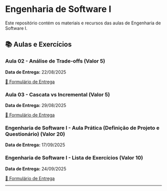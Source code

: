 # Engenharia de Software I

Este repositório contém os materiais e recursos das aulas de Engenharia de Software I.

## 📚 Aulas e Exercícios

### Aula 02 - Análise de Trade-offs (Valor 5)
**Data de Entrega:** 22/08/2025

[📝 Formulário de Entrega](https://forms.gle/JokpJjZZjSMM8YzZ7)

### Aula 03 - Cascata vs Incremental (Valor 5)
**Data de Entrega:** 29/08/2025

[📝 Formulário de Entrega](https://forms.gle/Z8oYgAF2jSeHofLb7)

### Engenharia de Software I - Aula Prática (Definição de Projeto e Questionário) (Valor 20)
**Data de Entrega:** 17/09/2025

### Engenharia de Software I - Lista de Exercícios (Valor 10)
**Data de Entrega:** 24/09/2025

[📝 Formulário de Entrega](https://forms.gle/K9PDg8dE44UBuaUy8)

---
